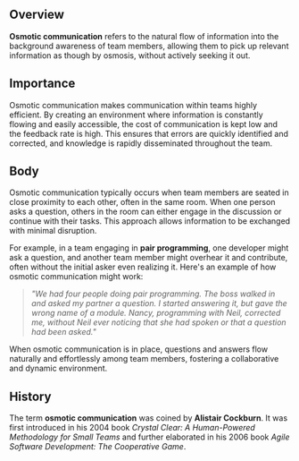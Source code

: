 ## Overview

**Osmotic communication** refers to the natural flow of information into the background awareness of team members, allowing them to pick up relevant information as though by osmosis, without actively seeking it out.

## Importance

Osmotic communication makes communication within teams highly efficient. By creating an environment where information is constantly flowing and easily accessible, the cost of communication is kept low and the feedback rate is high. This ensures that errors are quickly identified and corrected, and knowledge is rapidly disseminated throughout the team.

## Body

Osmotic communication typically occurs when team members are seated in close proximity to each other, often in the same room. When one person asks a question, others in the room can either engage in the discussion or continue with their tasks. This approach allows information to be exchanged with minimal disruption.

For example, in a team engaging in **pair programming**, one developer might ask a question, and another team member might overhear it and contribute, often without the initial asker even realizing it. Here's an example of how osmotic communication might work:

> *"We had four people doing pair programming. The boss walked in and asked my partner a question. I started answering it, but gave the wrong name of a module. Nancy, programming with Neil, corrected me, without Neil ever noticing that she had spoken or that a question had been asked."*

When osmotic communication is in place, questions and answers flow naturally and effortlessly among team members, fostering a collaborative and dynamic environment.

## History

The term **osmotic communication** was coined by **Alistair Cockburn**. It was first introduced in his 2004 book *Crystal Clear: A Human-Powered Methodology for Small Teams* and further elaborated in his 2006 book *Agile Software Development: The Cooperative Game*.
